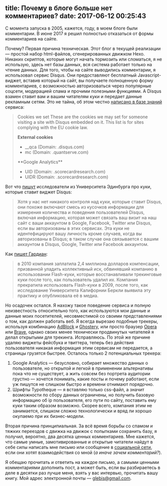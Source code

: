title: Почему в блоге больше нет комментариев?
date: 2017-06-12 00:25:43
---

С момента запуска в 2005, кажется, году, в моем блоге были комментарии. В июне 2017 я решил полностью отказаться от формы комментариев на сайте. 

Почему? Первая причина техническая. Этот блог в текущей реализации — простой набор html-файлов, сгенерированных движком Hexo. Никаких скриптов, которые могут начать тормозить или сломаться, я не использую, здесь нет базы данных, вся система работает только на чтение данных. Для того, чтобы на сайте выводились комментарии, я использовал сервис Disqus. Они предоставляют бесплатный Javascript-виджет, вставив который на сайт, вы получаете полноценную форму комментариев, с возможностью авторизоваться через популярные соцсети, модерацией спама и прочими полезными функциями. А Disqus взамен ставит вам и вашим читателям куки и передает данные рекламным сетям. Это не тайна, об этом честно [написано в базе знаний][1] сервиса: 

> Cookies we set
> These are the cookies we may set for someone visiting a site with Disqus embedded on it. This list is for sites complying with the EU cookie law.
>  
> **External cookies**
> <ul><li>__qca (Domain: .disqus.com)</li><li>mc (Domain: .quantserve.com)</li></ul>
> **Google Analytics**
> <ul><li>UID (Domain: .scorecardresearch.com)</li><li>UIDR (Domain: .scorecardresearch.com)</li></ul>

Вот что [пишут][2] исследователи из Университета Эдинбурга про куки, которые ставит виджет Disqus:

> Хотя у нас нет никакого контроля над куки, которые ставит Disqus, они похоже включают смесь из кусочков информации для измерения количества и поведения пользователей Disqus, включая информацию, которая может связать ваш визит на наш сайт с ваши аккаунтом в Google, Facebook, Twitter или Disqus, если вы авторизованы в этих сервисах. Эта куки не идентефицируют вашу личность кроме случаев, когда вы авторизованы в Disqus; в таком случае она связывается с вашим аккаунтом в Disqus, Google, Twitter или Facebook аккаунтом.

Как [пишет Гардиан][3]:
> в 2010 компания заплатила 2,4 миллиона долларов компенсации, призванной уладить коллективный иск, обвинявший компанию в использовании Flash-куки, которые восстанавливали трекинговые куки после того, как пользователь удалил их. Компания прекратила использовать Flash-куки в 2009, после того, как исследование Университета Калифорнии Беркли выявила эту практику и опубликовала её в медиа. 

Но осадочек остался. Я нахожу такое поведение сервиса и полную неизвестность относительно того, как используются мои данные и данные моих посетителей, несовместимой со своими представлениями о том, как должен работать веб. Я всегда вырезаю подобные трекеры, используя комбинацию [AdBlock][4] и [Ghostery][5], или просто браузер [Opera][6] или [Brave][7], однако своих менее технически продвинутых читателей я делал открытыми для трекинга. Исправляюсь. По этой же причине удаляю виджеты фейсбука и твиттера, теперь без действия пользователя никакая информация этим сервисам не передается, а страницы грузятся быстрее. Осталось только 2 потенциальных трекера: 

1. Google Analytics — безусловно, собирает множество данных о пользователе, но открытой и легкой в применении альтернативы пока что не существует, а жить совсем без портрета аудитории грустно — хочется понимать, какие посты и почему работают, если уж пишутся не слишком быстро и времени отнимают порядочно.
2. Шрифты Typotheque — я вставляю только css-файл, а значит возможности по сбору данных ограничены, но получить базовую информацию об ip пользователя, его пути по сайту, поставить ему куки таким образом возможно. Скорее всего, компания этим не занимается, слишком сложно технологически и вряд ли хорошо окупаемо при их бизнес-модели.

Вторая причина принципиальная. За всё время борьбы со спамом и тяжких переездов с движка на движок с попытками сохранить базу, я получил, вероятно, два десятка ценных комментариев. Мне кажется, что самые умные, замотивированные и открытые читатели найдут в себе силы написать мне письмо или сообщение в [социальной сети][8], если они хотят взаимодействия со мной (*а иначе зачем комментарий?*). 

Я обещаю прочитать и ответить на каждое письмо, а самыми ценными комментариями дополнить пост, а может быть, если вы разбираетесь в деле в десятки раз лучше меня, взять у вас интервью, прочитать вашу книгу. Мой адрес электронной почты — glebis@gmail.com.

[1]:	https://help.disqus.com/customer/portal/articles/466235-use-of-cookies
[2]:	http://www.ed.ac.uk/about/website/privacy/third-party-cookies
[3]:	https://www.theguardian.com/technology/2012/apr/23/quantcast-tracking-trackers-cookies-web-monitoring
[4]:	https://chrome.google.com/webstore/detail/adblock/gighmmpiobklfepjocnamgkkbiglidom?hl=ru
[5]:	https://chrome.google.com/webstore/detail/ghostery/mlomiejdfkolichcflejclcbmpeaniij?hl=ru
[6]:	https://opera.com
[7]:	https://brave.com
[8]:	https://fb.com/kalinin